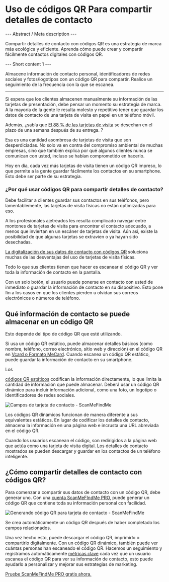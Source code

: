 <h1>Uso de códigos QR Para compartir detalles de contacto</h1>

--- Abstract / Meta description ---

Compartir detalles de contacto con códigos QR es una estrategia de marca más ecológica y eficiente. Aprenda cómo puede crear y compartir fácilmente contactos digitales con códigos QR.

--- Short content 1 ---

Almacene información de contacto personal, identificadores de redes sociales y fotos/logotipos con un código QR para compartir. Realice un seguimiento de la frecuencia con la que se escanea.

----------

<p>Si espera que los clientes almacenen manualmente su información de las tarjetas de presentación, debe pensar un momento su estrategia de marca. A la mayoría de la gente le resulta molesto y repetitivo tener que guardar los datos de contacto de una tarjeta de visita en papel en un teléfono móvil.</p>

<p>Además, ¿sabía que <a href="https://blog.adobe.com/en/publish/2016/10/26/4-business-card-statistics-that-will-make-you-rethink-your-strategy.html#gs.5xe9i0" class="smfm-externallink" target="_blank" rel="nofollow">El 88 % de las tarjetas de visita</a> se desechan en el plazo de una semana después de su entrega. ?</p>

<p>Esa es una cantidad asombrosa de tarjetas de visita que son desperdiciadas. No solo va en contra del compromiso ambiental de muchas empresas, sino que también explica por qué algunos clientes nunca se comunican con usted, incluso se habían comprometido en hacerlo. </p>

<p>Hoy en día, cada vez más tarjetas de visita tienen un código QR impreso, lo que permite a la gente guardar fácilmente los contactos en su smartphone. Esto debe ser parte de su estrategia. </p>

<h3> ¿Por qué usar códigos QR para compartir detalles de contacto? </h3>

<p>Debe facilitar a clientes guardar sus contactos en sus teléfonos, pero lamentablemente, las tarjetas de visita físicas no están optimizadas para eso. </p>

<p>A los profesionales ajetreados les resulta complicado navegar entre montones de tarjetas de visita para encontrar el contacto adecuado, a menos que inviertan en un escáner de tarjetas de visita. Aún así, existe la posibilidad de que algunas tarjetas se extravíen o ya hayan sido desechadas. </p>

<p><a href="#static:contact">La digitalización de sus datos de contacto con códigos QR</a> soluciona muchas de las desventajas del uso de tarjetas de visita físicas.</p>

<p>Todo lo que sus clientes tienen que hacer es escanear el código QR y ver toda la información de contacto en la pantalla. </p>

<p>Con un solo botón, el usuario puede ponerse en contacto con usted de inmediato o guardar la información de contacto en su dispositivo. Esto pone fin a los casos en que los clientes pierden u olvidan sus correos electrónicos o números de teléfono. </p>

<h2>Qué información de contacto se puede almacenar en un código QR</h2>

<p>Esto depende del tipo de código QR que esté utilizando.</p>

<p>Si usa un código QR estático, puede almacenar detalles básicos (como nombre, teléfono, correo electrónico, sitio web y dirección) en el código QR en <a href="#article:about_contactformats">Vcard o Formato MeCard</a>. Cuando escanea un código QR estático, puede guardar la información de contacto en su smartphone. </p>

Los <p><a href="#article:about_static">códigos QR estáticos</a> codifican la información directamente, lo que limita la cantidad de información que puede almacenar. Deberá usar un código QR dinámico para incluir información adicional, como una foto, un logotipo o identificadores de redes sociales. </p>

<p class="imageholder">
    <img src="https://media.scanmefindme.com/blog/about_dynamic_contact/files/img 1 - contact fields.png"
        alt="Campos de tarjeta de contacto - ScanMeFindMe">
</p>

<p>Los códigos QR dinámicos funcionan de manera diferente a sus equivalentes estáticos. En lugar de codificar los detalles de contacto, almacena la información en una página web e incrusta una URL abreviada en el código QR. </p>

<p>Cuando los usuarios escanean el código, son redirigidos a la página web que actúa como una tarjeta de visita digital. Los detalles de contacto mostrados se pueden descargar y guardar en los contactos de un teléfono inteligente. </p>

<h2>¿Cómo compartir detalles de contacto con códigos QR?</h2>

<p>Para comenzar a compartir sus datos de contacto con un código QR, debe generar uno. Con una <a href="#pro">cuenta ScanMeFIndMe PRO</a>, puede generar un código QR que contiene toda su información personal con facilidad.</p>

<p class="imageholder">
    <img src="https://media.scanmefindme.com/blog/about_dynamic_contact/files/img 2 - floyd miles - qr.png"
        alt="Generando código QR para tarjeta de contacto - ScanMeFindMe">
</p>

<p>Se crea automáticamente un código QR después de haber completado los campos relacionados.</p>

<p>Una vez hecho esto, puede descargar el código QR, imprimirlo o compartirlo digitalmente. Con un código QR dinámico, también puede ver cuántas personas han escaneado el código QR. Hacemos un seguimiento y registramos automáticamente <a href="#article:about_statistics">métricas clave</a> cada vez que un usuario escanea el código QR para ver su información de contacto, esto puede ayudarlo a personalizar y mejorar sus estrategias de marketing.</p>

<p><a href="#pro">Pruebe ScanMeFindMe PRO gratis ahora.</a></p>
